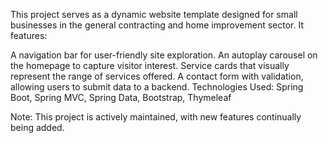 This project serves as a dynamic website template designed for small businesses in the general contracting and home improvement sector. It features:

A navigation bar for user-friendly site exploration.
An autoplay carousel on the homepage to capture visitor interest.
Service cards that visually represent the range of services offered.
A contact form with validation, allowing users to submit data to a backend.
Technologies Used: Spring Boot, Spring MVC, Spring Data, Bootstrap, Thymeleaf

Note: This project is actively maintained, with new features continually being added.
